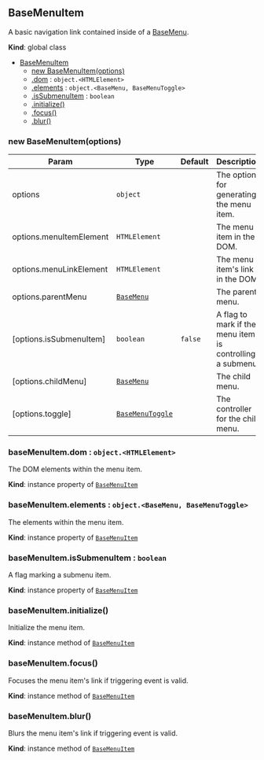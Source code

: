 <a name="BaseMenuItem"></a>

## BaseMenuItem
A basic navigation link contained inside of a [BaseMenu](BaseMenu.md).

**Kind**: global class  

* [BaseMenuItem](#BaseMenuItem)
    * [new BaseMenuItem(options)](#new_BaseMenuItem_new)
    * [.dom](#BaseMenuItem+dom) : <code>object.&lt;HTMLElement&gt;</code>
    * [.elements](#BaseMenuItem+elements) : <code>object.&lt;BaseMenu, BaseMenuToggle&gt;</code>
    * [.isSubmenuItem](#BaseMenuItem+isSubmenuItem) : <code>boolean</code>
    * [.initialize()](#BaseMenuItem+initialize)
    * [.focus()](#BaseMenuItem+focus)
    * [.blur()](#BaseMenuItem+blur)

<a name="new_BaseMenuItem_new"></a>

### new BaseMenuItem(options)

| Param | Type | Default | Description |
| --- | --- | --- | --- |
| options | <code>object</code> |  | The options for generating the menu item. |
| options.menuItemElement | <code>HTMLElement</code> |  | The menu item in the DOM. |
| options.menuLinkElement | <code>HTMLElement</code> |  | The menu item's link in the DOM. |
| options.parentMenu | [<code>BaseMenu</code>](#BaseMenu) |  | The parent menu. |
| [options.isSubmenuItem] | <code>boolean</code> | <code>false</code> | A flag to mark if the menu item is controlling a submenu. |
| [options.childMenu] | [<code>BaseMenu</code>](#BaseMenu) | <code></code> | The child menu. |
| [options.toggle] | [<code>BaseMenuToggle</code>](#BaseMenuToggle) | <code></code> | The controller for the child menu. |

<a name="BaseMenuItem+dom"></a>

### baseMenuItem.dom : <code>object.&lt;HTMLElement&gt;</code>
The DOM elements within the menu item.

**Kind**: instance property of [<code>BaseMenuItem</code>](#BaseMenuItem)  
<a name="BaseMenuItem+elements"></a>

### baseMenuItem.elements : <code>object.&lt;BaseMenu, BaseMenuToggle&gt;</code>
The elements within the menu item.

**Kind**: instance property of [<code>BaseMenuItem</code>](#BaseMenuItem)  
<a name="BaseMenuItem+isSubmenuItem"></a>

### baseMenuItem.isSubmenuItem : <code>boolean</code>
A flag marking a submenu item.

**Kind**: instance property of [<code>BaseMenuItem</code>](#BaseMenuItem)  
<a name="BaseMenuItem+initialize"></a>

### baseMenuItem.initialize()
Initialize the menu item.

**Kind**: instance method of [<code>BaseMenuItem</code>](#BaseMenuItem)  
<a name="BaseMenuItem+focus"></a>

### baseMenuItem.focus()
Focuses the menu item's link if triggering event is valid.

**Kind**: instance method of [<code>BaseMenuItem</code>](#BaseMenuItem)  
<a name="BaseMenuItem+blur"></a>

### baseMenuItem.blur()
Blurs the menu item's link if triggering event is valid.

**Kind**: instance method of [<code>BaseMenuItem</code>](#BaseMenuItem)  
